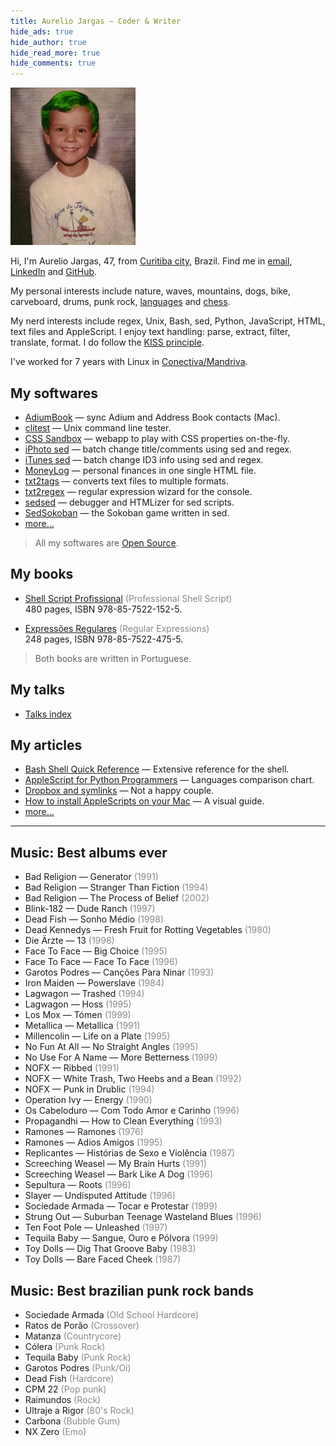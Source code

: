 ```yaml
---
title: Aurelio Jargas – Coder & Writer
hide_ads: true
hide_author: true
hide_read_more: true
hide_comments: true
---
```


<style>
    em {
        font-style: normal;
        color: #888;
    }
</style>

![](/img/aurelio.jpg)

Hi, I'm Aurelio Jargas, 47, from [Curitiba city](https://www.google.com/search?q=curitiba&tbm=isch), Brazil. Find me in
[email](mailto:aurelio@aurelio.net),
[LinkedIn](http://www.linkedin.com/in/aureliojargas) and
[GitHub](https://github.com/aureliojargas).

My personal interests include nature, waves, mountains, dogs, bike, carveboard, drums, punk rock, <a href="https://www.duolingo.com/profile/aureliojargas">languages</a> and <a href="https://lichess.org/@/AurelioJargas">chess</a>.

My nerd interests include regex, Unix, Bash, sed, Python, JavaScript, HTML, text files and AppleScript. I enjoy text handling: parse, extract, filter, translate, format. I do follow the [KISS principle](http://en.wikipedia.org/wiki/KISS_principle).

I've worked for 7 years with Linux in [Conectiva/Mandriva](https://en.wikipedia.org/wiki/Mandriva).

## My softwares

- [AdiumBook](/projects/adiumbook/) — sync Adium and Address Book contacts (Mac).
- [clitest](https://github.com/aureliojargas/clitest) — Unix command line tester.
- [CSS Sandbox](/projects/css-sandbox/) — webapp to play with CSS properties on-the-fly.
- [iPhoto sed](/projects/iphoto-sed/) — batch change title/comments using sed and regex.
- [iTunes sed](/projects/itunes-sed/) — batch change ID3 info using sed and regex.
- [MoneyLog](/projects/moneylog/) — personal finances in one single HTML file.
- [txt2tags](http://txt2tags.org) — converts text files to multiple formats.
- [txt2regex](/projects/txt2regex/) — regular expression wizard for the console.
- [sedsed](/projects/sedsed/) — debugger and HTMLizer for sed scripts.
- [SedSokoban](/projects/sedsokoban/) — the Sokoban game written in sed.
- [more…](/projects/)

> All my softwares are [Open Source](http://en.wikipedia.org/wiki/Open-source_software).

## My books

- [Shell Script Profissional](https://www.shellscript.com.br) *(Professional Shell Script)*
  <br>480 pages, ISBN 978-85-7522-152-5.

- [Expressões Regulares](https://www.piazinho.com.br) *(Regular Expressions)*
  <br>248 pages, ISBN 978-85-7522-475-5.

> Both books are written in Portuguese.

## My talks

- [Talks index](/curso/)

## My articles

- [Bash Shell Quick Reference](/articles/shell-reference.html) — Extensive reference for the shell.
- [AppleScript for Python Programmers](/articles/applescript-vs-python.html) — Languages comparison chart.
- [Dropbox and symlinks](/articles/dropbox-symlinks.html) — Not a happy couple.
- [How to install AppleScripts on your Mac](/articles/applescript-install.html) — A visual guide.
- [more…](/articles/)

----

<!-- My musical taste in 2007 -->

## Music: Best albums ever

- Bad Religion — Generator *(1991)*
- Bad Religion — Stranger Than Fiction *(1994)*
- Bad Religion — The Process of Belief *(2002)*
- Blink-182 — Dude Ranch *(1997)*
- Dead Fish — Sonho Médio *(1998)*
- Dead Kennedys — Fresh Fruit for Rotting Vegetables *(1980)*
- Die Ärzte — 13 *(1998)*
- Face To Face — Big Choice *(1995)*
- Face To Face — Face To Face *(1996)*
- Garotos Podres — Canções Para Ninar *(1993)*
- Iron Maiden — Powerslave *(1984)*
- Lagwagon — Trashed *(1994)*
- Lagwagon — Hoss *(1995)*
- Los Mox — Tómen *(1999)*
- Metallica — Metallica *(1991)*
- Millencolin — Life on a Plate *(1995)*
- No Fun At All — No Straight Angles *(1995)*
- No Use For A Name — More Betterness *(1999)*
- NOFX — Ribbed *(1991)*
- NOFX — White Trash, Two Heebs and a Bean *(1992)*
- NOFX — Punk in Drublic *(1994)*
- Operation Ivy — Energy *(1990)*
- Os Cabeloduro — Com Todo Amor e Carinho *(1996)*
- Propagandhi — How to Clean Everything *(1993)*
- Ramones — Ramones *(1976)*
- Ramones — Adios Amigos *(1995)*
- Replicantes — Histórias de Sexo e Violência *(1987)*
- Screeching Weasel — My Brain Hurts *(1991)*
- Screeching Weasel — Bark Like A Dog *(1996)*
- Sepultura — Roots *(1996)*
- Slayer — Undisputed Attitude *(1996)*
- Sociedade Armada — Tocar e Protestar *(1999)*
- Strung Out — Suburban Teenage Wasteland Blues *(1996)*
- Ten Foot Pole — Unleashed *(1997)*
- Tequila Baby — Sangue, Ouro e Pólvora *(1999)*
- Toy Dolls — Dig That Groove Baby *(1983)*
- Toy Dolls — Bare Faced Cheek *(1987)*

## Music: Best brazilian punk rock bands

- Sociedade Armada *(Old School Hardcore)*
- Ratos de Porão   *(Crossover)*
- Matanza          *(Countrycore)*
- Cólera           *(Punk Rock)*
- Tequila Baby     *(Punk Rock)*
- Garotos Podres   *(Punk/Oi)*
- Dead Fish        *(Hardcore)*
- CPM 22           *(Pop punk)*
- Raimundos        *(Rock)*
- Ultraje a Rigor  *(80's Rock)*
- Carbona          *(Bubble Gum)*
- NX Zero          *(Emo)*

